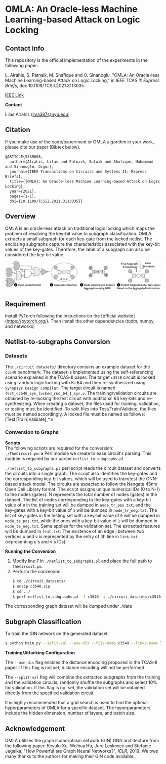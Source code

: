 # OMLA: An Oracle-less Machine Learning-based Attack on Logic Locking
## Contact Info
This repository is the official implementation of the experiments in the following paper:

L. Alrahis, S. Patnaik, M. Shafique and O. Sinanoglu, "OMLA: An Oracle-less Machine Learning-based Attack on Logic Locking," in *IEEE TCAS II: Express Briefs*, doi: 10.1109/TCSII.2021.3113035.

[IEEE Link](https://ieeexplore.ieee.org/document/9539868) 

**Contact**

Lilas Alrahis (lma387@nyu.edu)
## Citation
If you make use of the code/experiment or OMLA algorithm in your work, please cite our paper (Bibtex below).
```
@ARTICLE{9539868,
  author={Alrahis, Lilas and Patnaik, Satwik and Shafique, Muhammad and Sinanoglu, Ozgur},
  journal={IEEE Transactions on Circuits and Systems II: Express Briefs}, 
  title={{OMLA}: An Oracle-less Machine Learning-based Attack on Logic Locking}, 
  year={2021},
  pages={1-1},
  doi={10.1109/TCSII.2021.3113035}}
```
## Overview 
OMLA is an oracle-less attack on traditional logic locking which maps the problem of resolving the key-bit value to subgraph classification. OMLA extracts a small subgraph for each key-gate from the locked netlist. The enclosing subgraphs capture the characteristics associated with the key-bit values of the key-gates. Therefore, the label of a subgraph can also be considered the key-bit value.

![OMLA Concept](./OMLA.png)

## Requirement
Install PyTorch following the instuctions on the [official website] (https://pytorch.org/).
Then install the other dependencies (tqdm, numpy, and networkx)

## Netlist-to-subgraphs Conversion
### Datasets
The `./circuit_datasets/` directory contains an example dataset for the `c3540` benchmark. The dataset is implemented using the self-referencing scenario explained in the TCAS-II paper. The target `c3540` circuit is locked using random logic locking with K=64 and then re-synthesized using `Synopsys Design Compiler`. The target circuit is named `Test_c3540_syn_locked_rnd_64_1_syn.v`. The training/validation circuits are obtained by re-locking the test circuit with additional 64 key-bits and re-synthesizing.
When creating a dataset, the files used for training, validation, or testing must be identified. To split files into Test/Train/Validate, the files must be named accordingly. A locked file must be named as follows: [Test|Train|Validate]_*.v

### Conversion to Graphs
**Scripts**  
The following scripts are required for the conversion:  
`./TheCircuit.pm`: a Perl module we create to ease circuit's parsing. This module is required by our parser `netlist_to_subgraphs.pl`

`./netlist_to_subgraphs.pl` perl script reads the circuit dataset and converts the circuits into a single graph. The script also identifies the key-gates and the corresponding key-bit values, which will be used to train/test the GNN-based attack model. The circuits are expected to follow the Nangate 45nm Open Cell Library format. The script assigns unique numerical IDs (0 to N-1) to the nodes (gates). N represents the total number of nodes (gates) in the dataset. The list of nodes corresponding to the key-gates with a key-bit value of `0` in the training set will be dumped in `node_tr_pos.txt`, and the key-gates with a key-bit value of `1` will be dumped in `node_tr_neg.txt`. The list of key-gates in the testing set with a key-bit value of `0` will be dumped in `node_te_pos.txt`, while the ones with a key-bit value of `1` will be dumped in `node_te_neg.txt`. Same applies for the validation set. The extracted features will be dumped in `feat.txt`. The existence of an edge i between two vertices u and v is represented by the entry of ith line in `link.txt` (representing u's and v's IDs).

**Running the Conversion**   
1) Modify line 7 in `./netlist_to_subgraphs.pl` and place the full path to `theCircuit.pm`.
2) Perform the conversion:  
    ```sh
    $ cd ./circuit_datasets/
    $ unzip c3540.zip
    $ cd ../
    $ perl netlist_to_subgraphs.pl -f c3540 -i ./circuit_datasets/c3540   > log_build_OMLA_c3540.txt
    ```
The corresponding graph dataset will be dumped under ./data

## Subgraph Classification
To train the GIN network on the generated dataset:
```sh
$ python Main.py --split-val --use-dis --file-name c3540 --links-name link.txt  --batch_size 64  --filename Release_c3540_result_b64_h2_fan_6layers_hd64.txt  --hidden_dim 64 --num_layers 6 > Release_log_c3540_b64_h2_6layers_hd64.txt
```
**Training/Attacking Configuration**

The `--use-dis` flag enables the distance encoding proposed in the TCAS-II paper. If this flag is not set, distance encoding will not be performed.

The `--split-val` flag will combine the extracted subgraphs from the training and the validation circuits, randomly shuffle the subgraphs and select 10% for validation. If this flag is not set, the validation set will be obtained directly from the specified validation circuit. 

It is highly recommended that a grid search is used to find the optimal hyperparameters of OMLA for a specific dataset. The hyperparameters include the hidden dimension, number of layers, and batch size.
    
## Acknowledgement
OMLA utilizes the graph isomorphism network (GIN) GNN architecture from the following paper:
Keyulu Xu, Weihua Hu, Jure Leskovec and Stefanie Jegelka, "How Powerful are Graph Neural Networks?", *ICLR*, 2019. 
We owe many thanks to the authors for making their GIN code available.


